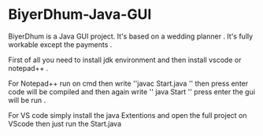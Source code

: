 # BiyerDhum-Java-GUI
BiyerDhum is a Java GUI project. It's based on a wedding planner . It's fully workable except the payments .

First of all you need to install jdk environment and then install vscode or notepad++ .

For Notepad++ run on cmd then write ''javac Start.java '' then press enter code will be compiled and then again write '' java Start '' press enter the gui will be run .


For VS code simply install the java Extentions and open the full project on VScode then just run the Start.java



